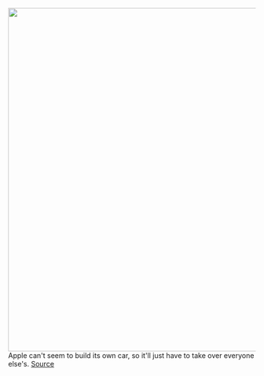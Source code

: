 <img src='https://cdn.vox-cdn.com/thumbor/9CdPMpkGi066R8C8XqzfGlKW3EE=/0x0:1960x1102/1200x800/filters:focal(824x395:1136x707)/cdn.vox-cdn.com/uploads/chorus_image/image/70951966/Apple_WWDC22_iOS16_CarPlay_220606.0.jpg' width='700px' /><br/>
Apple can't seem to build its own car, so it'll just have to take over everyone else's.
<a href='https://www.theverge.com/2022/6/7/23157963/apple-carplay-next-gen-screen-car-companies'> Source <a/>